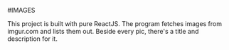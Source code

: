 #IMAGES

This project is built with pure ReactJS.
The program fetches images from imgur.com and lists them out. 
Beside every pic, there's a title and description for it. 

